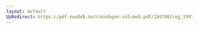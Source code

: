 ```yaml
---
layout: default
UpRedirect: https://pdf.swedeb.se/riksdagen-volumeG-pdf/199798/reg_199798/reg_199798_0358.pdf
---
```

